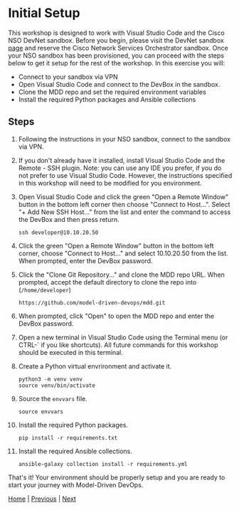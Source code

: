 # Initial Setup

This workshop is designed to work with Visual Studio Code and the Cisco NSO DevNet sandbox. Before you begin, please visit the DevNet sandbox [page](https://developer.cisco.com/site/sandbox/) and reserve the Cisco Network Services Orchestrator sandbox. Once your NSO sandbox has been provisioned, you can proceed with the steps below to get it setup for the rest of the workshop.  In this exercise you will:

- Connect to your sandbox via VPN
- Open Visual Studio Code and connect to the DevBox in the sandbox.
- Clone the MDD repo and set the required environment variables
- Install the required Python packages and Ansible collections

## Steps
1. Following the instructions in your NSO sandbox, connect to the sandbox via VPN.

1. If you don't already have it installed, install Visual Studio Code and the Remote - SSH plugin. Note: you can use any IDE you prefer, if you do not prefer to use Visual Studio Code. However, the instructions specified in this workshop will need to be modified for you environment.

1. Open Visual Studio Code and click the green "Open a Remote Window" button in the bottom left corner then choose "Connect to Host...".  Select "+ Add New SSH Host..." from the list and enter the command to access the DevBox and then press return.
    ```
    ssh developer@10.10.20.50
    ```

1. Click the green "Open a Remote Window" button in the bottom left corner, choose "Connect to Host..." and select 10.10.20.50 from the list.  When prompted, enter the DevBox password.

1. Click the "Clone Git Repository..." and clone the MDD repo URL.  When prompted, accept the default directory to clone the repo into (`/home/developer`)
    ```
    https://github.com/model-driven-devops/mdd.git
    ```

1. When prompted, click "Open" to open the MDD repo and enter the DevBox password.

1. Open a new terminal in Visual Studio Code using the Terminal menu (or CTRL-` if you like shortcuts). All future commands for this workshop should be executed in this terminal.

1. Create a Python virtual envrironment and activate it.
    ```
    python3 -m venv venv
    source venv/bin/activate
    ```

1. Source the `envvars` file.
    ```
    source envvars
    ```

1. Install the required Python packages.
    ```
    pip install -r requirements.txt
    ```

1. Install the required Ansible collections.
    ```
    ansible-galaxy collection install -r requirements.yml
    ```

That's it! Your environment should be properly setup and you are ready to start your journey with Model-Driven DevOps.

[Home](../README.md#workshop-exercises) | [Previous](../README.md#workshop-exercises) | [Next](deploy-topology.md#deploying-the-topology)
